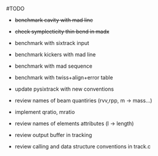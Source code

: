 #TODO

* ~~benchmark cavity with mad line~~
* ~~check symplecticity thin bend in madx~~
* benchmark with sixtrack input
* benchmark kickers with mad line
* benchmark with mad sequence
* benchmark with twiss+align+error table
* update pysixtrack with new conventions

* review names of beam quantiries (rvv,rpp, m -> mass...)
* implement qratio, mratio

* review names of elements attributes (l -> length)

* review output buffer in tracking

* review calling and data structure conventions in track.c


